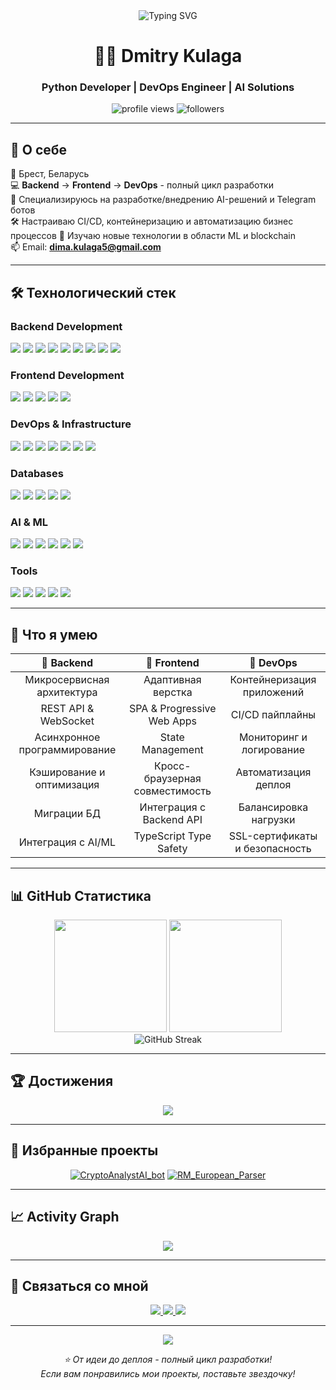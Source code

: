 <div align="center">
  <img src="https://readme-typing-svg.herokuapp.com?font=Fira+Code&pause=1000&color=2E9EF7&center=true&vCenter=true&width=435&lines=Hi+there!+%F0%9F%91%8B;I'm+Dmitry+Kulaga;Python+Developer;AI+%26+Blockchain+Enthusiast" alt="Typing SVG" />
</div>

<h1 align="center">👨‍💻 Dmitry Kulaga</h1>
<h3 align="center">Python Developer | DevOps Engineer | AI Solutions</h3>

<p align="center">
  <img src="https://komarev.com/ghpvc/?username=DmitriyKuladmed&label=Profile%20views&color=0e75b6&style=flat" alt="profile views" />
  <img src="https://img.shields.io/github/followers/DmitriyKuladmed?label=Followers&style=social" alt="followers" />
</p>

---

## 🚀 О себе

📍 Брест, Беларусь  
💻 **Backend** → **Frontend** → **DevOps** - полный цикл разработки  
🤖 Специализируюсь на разработке/внедрению AI-решений и Telegram ботов  
🛠️ Настраиваю CI/CD, контейнеризацию и автоматизацию бизнес процессов
🌱 Изучаю новые технологии в области ML и blockchain  
📫 Email: **dima.kulaga5@gmail.com**

---

## 🛠️ Технологический стек

### Backend Development
<p align="left">
<img src="https://img.shields.io/badge/Python-3776AB?style=for-the-badge&logo=python&logoColor=white" />
<img src="https://img.shields.io/badge/FastAPI-009688?style=for-the-badge&logo=fastapi&logoColor=white" />
<img src="https://img.shields.io/badge/Django-092E20?style=for-the-badge&logo=django&logoColor=white" />
<img src="https://img.shields.io/badge/Flask-000000?style=for-the-badge&logo=flask&logoColor=white" />
<img src="https://img.shields.io/badge/SQLAlchemy-D71F00?style=for-the-badge&logo=sqlalchemy&logoColor=white" />
<img src="https://img.shields.io/badge/Alembic-6DB33F?style=for-the-badge" />
<img src="https://img.shields.io/badge/Celery-37814A?style=for-the-badge&logo=celery&logoColor=white" />
<img src="https://img.shields.io/badge/JWT-000000?style=for-the-badge&logo=json-web-tokens&logoColor=white" />
<img src="https://img.shields.io/badge/aiogram-2CA5E0?style=for-the-badge&logo=telegram&logoColor=white" />
</p>

### Frontend Development
<p align="left">
<img src="https://img.shields.io/badge/JavaScript-F7DF1E?style=for-the-badge&logo=javascript&logoColor=black" />
<img src="https://img.shields.io/badge/TypeScript-3178C6?style=for-the-badge&logo=typescript&logoColor=white" />
<img src="https://img.shields.io/badge/React-61DAFB?style=for-the-badge&logo=react&logoColor=black" />
<img src="https://img.shields.io/badge/HTML5-E34F26?style=for-the-badge&logo=html5&logoColor=white" />
<img src="https://img.shields.io/badge/CSS3-1572B6?style=for-the-badge&logo=css3&logoColor=white" />
</p>

### DevOps & Infrastructure
<p align="left">
<img src="https://img.shields.io/badge/Docker-2496ED?style=for-the-badge&logo=docker&logoColor=white" />
<img src="https://img.shields.io/badge/GitHub_Actions-2088FF?style=for-the-badge&logo=github-actions&logoColor=white" />
<img src="https://img.shields.io/badge/Linux-FCC624?style=for-the-badge&logo=linux&logoColor=black" />
<img src="https://img.shields.io/badge/Nginx-009639?style=for-the-badge&logo=nginx&logoColor=white" />
<img src="https://img.shields.io/badge/SSL/TLS-721412?style=for-the-badge&logo=letsencrypt&logoColor=white" />
<img src="https://img.shields.io/badge/Proxy-00599C?style=for-the-badge&logo=nginx&logoColor=white" />
<img src="https://img.shields.io/badge/Shell_Script-121011?style=for-the-badge&logo=gnu-bash&logoColor=white" />
</p>

### Databases
<p align="left">
<img src="https://img.shields.io/badge/PostgreSQL-316192?style=for-the-badge&logo=postgresql&logoColor=white" />
<img src="https://img.shields.io/badge/MySQL-4479A1?style=for-the-badge&logo=mysql&logoColor=white" />
<img src="https://img.shields.io/badge/MongoDB-47A248?style=for-the-badge&logo=mongodb&logoColor=white" />
<img src="https://img.shields.io/badge/Redis-DC382D?style=for-the-badge&logo=redis&logoColor=white" />
<img src="https://img.shields.io/badge/SQLite-07405E?style=for-the-badge&logo=sqlite&logoColor=white" />
</p>

### AI & ML
<p align="left">
<img src="https://img.shields.io/badge/OpenAI-412991?style=for-the-badge&logo=openai&logoColor=white" />
<img src="https://img.shields.io/badge/ChatGPT-74aa9c?style=for-the-badge&logo=openai&logoColor=white" />
<img src="https://img.shields.io/badge/LangChain-1C3C3C?style=for-the-badge&logo=langchain&logoColor=white" />
<img src="https://img.shields.io/badge/LangMem-FF6B6B?style=for-the-badge&logo=data:image/svg+xml;base64,PHN2ZyB3aWR0aD0iMjQiIGhlaWdodD0iMjQiIHZpZXdCb3g9IjAgMCAyNCAyNCIgZmlsbD0ibm9uZSIgeG1sbnM9Imh0dHA6Ly93d3cudzMub3JnLzIwMDAvc3ZnIj4KPHBhdGggZD0iTTEyIDJMMiAxOUgyMkwxMiAyWiIgZmlsbD0id2hpdGUiLz4KPC9zdmc+&logoColor=white" />
<img src="https://img.shields.io/badge/LangSmith-1C3C3C?style=for-the-badge&logo=langchain&logoColor=white" />
<img src="https://img.shields.io/badge/FAISS-0467DF?style=for-the-badge&logo=meta&logoColor=white" />
</p>

### Tools
<p align="left">
<img src="https://img.shields.io/badge/Git-F05032?style=for-the-badge&logo=git&logoColor=white" />
<img src="https://img.shields.io/badge/GitHub-181717?style=for-the-badge&logo=github&logoColor=white" />
<img src="https://img.shields.io/badge/Cursor-000000?style=for-the-badge&logo=cursor&logoColor=white" />
<img src="https://img.shields.io/badge/VS_Code-007ACC?style=for-the-badge&logo=visual-studio-code&logoColor=white" />
<img src="https://img.shields.io/badge/PyCharm-000000?style=for-the-badge&logo=pycharm&logoColor=white" />
</p>

---

## 💼 Что я умею

<div align="center">

| 🎯 Backend | 🎨 Frontend | 🚀 DevOps |
|:---:|:---:|:---:|
| Микросервисная архитектура | Адаптивная верстка | Контейнеризация приложений |
| REST API & WebSocket | SPA & Progressive Web Apps | CI/CD пайплайны |
| Асинхронное программирование | State Management | Мониторинг и логирование |
| Кэширование и оптимизация | Кросс-браузерная совместимость | Автоматизация деплоя |
| Миграции БД | Интеграция с Backend API | Балансировка нагрузки |
| Интеграция с AI/ML | TypeScript Type Safety | SSL-сертификаты и безопасность |

</div>

---

## 📊 GitHub Статистика

<div align="center">
  <img height="180em" src="https://github-readme-stats.vercel.app/api?username=DmitriyKuladmed&show_icons=true&theme=tokyonight&include_all_commits=true&count_private=true"/>
  <img height="180em" src="https://github-readme-stats.vercel.app/api/top-langs/?username=DmitriyKuladmed&layout=compact&langs_count=8&theme=tokyonight"/>
</div>

<div align="center">
  <img src="https://github-readme-streak-stats.herokuapp.com/?user=DmitriyKuladmed&theme=tokyonight" alt="GitHub Streak" />
</div>

---

## 🏆 Достижения

<p align="center">
  <img src="https://github-profile-trophy.vercel.app/?username=DmitriyKuladmed&theme=tokyonight&no-frame=true&no-bg=false&margin-w=4&row=1" />
</p>

---

## 💼 Избранные проекты

<div align="center">

[![CryptoAnalystAI_bot](https://github-readme-stats.vercel.app/api/pin/?username=Neuroservice&repo=CryptoAnalystAI_bot&theme=tokyonight)](https://github.com/Neuroservice/CryptoAnalystAI_bot)
[![RM_European_Parser](https://github-readme-stats.vercel.app/api/pin/?username=DmitriyKuladmed&repo=RM_European_Parser&theme=tokyonight)](https://github.com/DmitriyKuladmed/RM_European_Parser)

</div>

---

## 📈 Activity Graph

<div align="center">
  <img src="https://github-readme-activity-graph.vercel.app/graph?username=DmitriyKuladmed&theme=tokyo-night&hide_border=true" />
</div>

---

## 🤝 Связаться со мной

<p align="center">
  <a href="mailto:dima.kulaga5@gmail.com">
    <img src="https://img.shields.io/badge/Gmail-D14836?style=for-the-badge&logo=gmail&logoColor=white" />
  </a>
  <a href="https://t.me/kuladmedDm">
    <img src="https://img.shields.io/badge/Telegram-2CA5E0?style=for-the-badge&logo=telegram&logoColor=white" />
  </a>
  <a href="https://github.com/DmitriyKuladmed">
    <img src="https://img.shields.io/badge/GitHub-181717?style=for-the-badge&logo=github&logoColor=white" />
  </a>
</p>

---

<div align="center">
  <img src="https://capsule-render.vercel.app/api?type=waving&color=gradient&height=100&section=footer"/>
</div>

<p align="center">
  <i>⭐️ От идеи до деплоя - полный цикл разработки!</i>
  <br>
  <i>Если вам понравились мои проекты, поставьте звездочку!</i>
</p>
